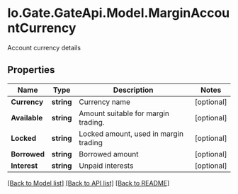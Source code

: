 
# Io.Gate.GateApi.Model.MarginAccountCurrency

Account currency details

## Properties

Name | Type | Description | Notes
------------ | ------------- | ------------- | -------------
**Currency** | **string** | Currency name | [optional] 
**Available** | **string** | Amount suitable for margin trading. | [optional] 
**Locked** | **string** | Locked amount, used in margin trading | [optional] 
**Borrowed** | **string** | Borrowed amount | [optional] 
**Interest** | **string** | Unpaid interests | [optional] 

[[Back to Model list]](../README.md#documentation-for-models)
[[Back to API list]](../README.md#documentation-for-api-endpoints)
[[Back to README]](../README.md)
